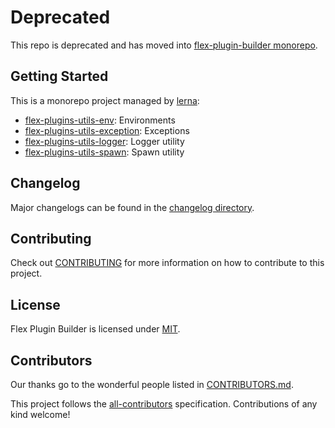 # Deprecated

This repo is deprecated and has moved into [flex-plugin-builder monorepo](https://github.com/twilio/flex-plugin-builder).

## Getting Started

This is a monorepo project managed by [lerna](https://github.com/lerna/lerna):

- [flex-plugins-utils-env](packages/flex-plugins-utils-env): Environments
- [flex-plugins-utils-exception](packages/flex-plugins-utils-exception): Exceptions
- [flex-plugins-utils-logger](packages/flex-plugins-utils-logger): Logger utility
- [flex-plugins-utils-spawn](packages/flex-plugins-utils-spawn): Spawn utility

## Changelog

Major changelogs can be found in the [changelog directory](/changelog).

## Contributing

Check out [CONTRIBUTING](CONTRIBUTING.md) for more information on how to contribute to this project.

## License

Flex Plugin Builder is licensed under [MIT](LICENSE).

## Contributors

Our thanks go to the wonderful people listed in [CONTRIBUTORS.md](CONTRIBUTORS.md).

This project follows the [all-contributors](https://github.com/kentcdodds/all-contributors) specification. Contributions of any kind welcome!
